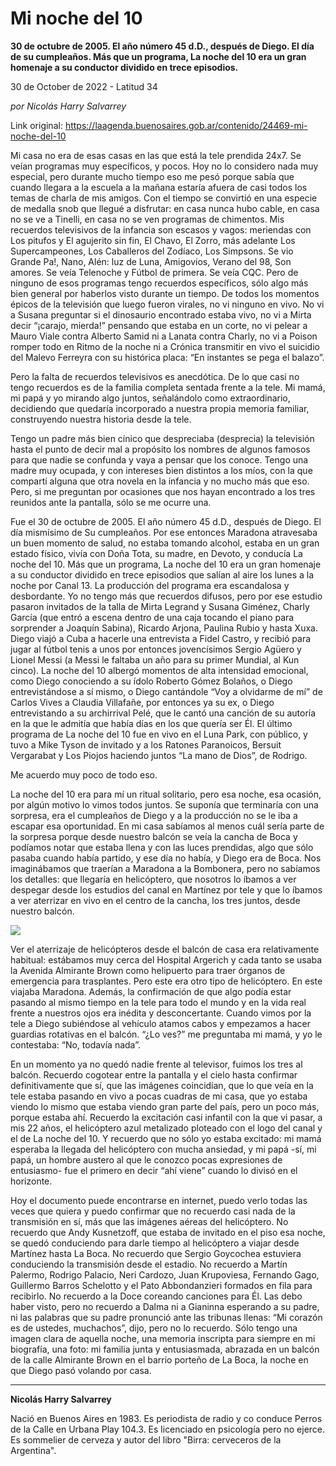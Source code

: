 # Mi noche del 10

**30 de octubre de 2005. El año número 45 d.D., después de Diego. El día de su cumpleaños. Más que un programa, La noche del 10 era un gran homenaje a su conductor dividido en trece episodios.**

30 de October de 2022 - Latitud 34

_por Nicolás Harry Salvarrey_

Link original: https://laagenda.buenosaires.gob.ar/contenido/24469-mi-noche-del-10



Mi casa no era de esas casas en las que está la tele prendida 24x7. Se veían programas muy específicos, y pocos. Hoy no lo considero nada muy especial, pero durante mucho tiempo eso me pesó porque sabía que cuando llegara a la escuela a la mañana estaría afuera de casi todos los temas de charla de mis amigos. Con el tiempo se convirtió en una especie de medalla snob que llegué a disfrutar: en casa nunca hubo cable, en casa no se ve a Tinelli, en casa no se ven programas de chimentos. Mis recuerdos televisivos de la infancia son escasos y vagos: meriendas con Los pitufos y El agujerito sin fin, El Chavo, El Zorro, más adelante Los Supercampeones, Los Caballeros del Zodíaco, Los Simpsons. Se vio Grande Pa!, Nano, Alén: luz de Luna, Amigovios, Verano del 98, Son amores. Se veía Telenoche y Fútbol de primera. Se veía CQC. Pero de ninguno de esos programas tengo recuerdos específicos, sólo algo más bien general por haberlos visto durante un tiempo. De todos los momentos épicos de la televisión que luego fueron virales, no vi ninguno en vivo. No vi a Susana preguntar si el dinosaurio encontrado estaba vivo, no vi a Mirta decir “¡carajo, mierda!” pensando que estaba en un corte, no vi pelear a Mauro Viale contra Alberto Samid ni a Lanata contra Charly, no vi a Poison romper todo en Ritmo de la noche ni a Crónica transmitir en vivo el suicidio del Malevo Ferreyra con su histórica placa: “En instantes se pega el balazo”.




Pero la falta de recuerdos televisivos es anecdótica. De lo que casi no tengo recuerdos es de la familia completa sentada frente a la tele. Mi mamá, mi papá y yo mirando algo juntos, señalándolo como extraordinario, decidiendo que quedaría incorporado a nuestra propia memoria familiar, construyendo nuestra historia desde la tele.




Tengo un padre más bien cínico que despreciaba (desprecia) la televisión hasta el punto de decir mal a propósito los nombres de algunos famosos para que nadie se confunda y vaya a pensar que los conoce. Tengo una madre muy ocupada, y con intereses bien distintos a los míos, con la que compartí alguna que otra novela en la infancia y no mucho más que eso. Pero, si me preguntan por ocasiones que nos hayan encontrado a los tres reunidos ante la pantalla, sólo se me ocurre una.




Fue el 30 de octubre de 2005. El año número 45 d.D., después de Diego. El día mismísimo de Su cumpleaños. Por ese entonces Maradona atravesaba un buen momento de salud, no estaba tomando alcohol, estaba en un gran estado físico, vivía con Doña Tota, su madre, en Devoto, y conducía La noche del 10. Más que un programa, La noche del 10 era un gran homenaje a su conductor dividido en trece episodios que salían al aire los lunes a la noche por Canal 13. La producción del programa era escandalosa y desbordante. Yo no tengo más que recuerdos difusos, pero por ese estudio pasaron invitados de la talla de Mirta Legrand y Susana Giménez, Charly García (que entró a escena dentro de una caja tocando el piano para sorprender a Joaquín Sabina), Ricardo Arjona, Paulina Rubio y hasta Xuxa. Diego viajó a Cuba a hacerle una entrevista a Fidel Castro, y recibió para jugar al fútbol tenis a unos por entonces jovencísimos Sergio Agüero y Lionel Messi (a Messi le faltaba un año para su primer Mundial, al Kun cinco). La noche del 10 albergó momentos de alta intensidad emocional, como Diego conociendo a su ídolo Roberto Gómez Bolaños, o Diego entrevistándose a sí mismo, o Diego cantándole “Voy a olvidarme de mí” de Carlos Vives a Claudia Villafañe, por entonces ya su ex, o Diego entrevistando a su archirrival Pelé, que le cantó una canción de su autoría en la que le admitía que había días en los que quería ser Él. El último programa de La noche del 10 fue en vivo en el Luna Park, con público, y tuvo a Mike Tyson de invitado y a los Ratones Paranoicos, Bersuit Vergarabat y Los Piojos haciendo juntos “La mano de Dios”, de Rodrigo.




Me acuerdo muy poco de todo eso.




La noche del 10 era para mí un ritual solitario, pero esa noche, esa ocasión, por algún motivo lo vimos todos juntos. Se suponía que terminaría con una sorpresa, era el cumpleaños de Diego y a la producción no se le iba a escapar esa oportunidad. En mi casa sabíamos al menos cuál sería parte de la sorpresa porque desde nuestro balcón se veía la cancha de Boca y podíamos notar que estaba llena y con las luces prendidas, algo que sólo pasaba cuando había partido, y ese día no había, y Diego era de Boca. Nos imaginábamos que traerían a Maradona a la Bombonera, pero no sabíamos los detalles: que llegaría en helicóptero, que nosotros lo íbamos a ver despegar desde los estudios del canal en Martínez por tele y que lo íbamos a ver aterrizar en vivo en el centro de la cancha, los tres juntos, desde nuestro balcón.




![](https://cdn.feater.me/files/images/612246/3b38e904-0ff8-4dc7-93ee-abc48d3b364a.jpg)




Ver el aterrizaje de helicópteros desde el balcón de casa era relativamente habitual: estábamos muy cerca del Hospital Argerich y cada tanto se usaba la Avenida Almirante Brown como helipuerto para traer órganos de emergencia para trasplantes. Pero este era otro tipo de helicóptero. En este viajaba Maradona. Además, la confirmación de que algo podía estar pasando al mismo tiempo en la tele para todo el mundo y en la vida real frente a nuestros ojos era inédita y desconcertante. Cuando vimos por la tele a Diego subiéndose al vehículo atamos cabos y empezamos a hacer guardias rotativas en el balcón. “¿Lo ves?” me preguntaba mi mamá, y yo le contestaba: “No, todavía nada”.




En un momento ya no quedó nadie frente al televisor, fuimos los tres al balcón. Recuerdo cogotear entre la pantalla y el cielo hasta confirmar definitivamente que sí, que las imágenes coincidían, que lo que veía en la tele estaba pasando en vivo a pocas cuadras de mi casa, que yo estaba viendo lo mismo que estaba viendo gran parte del país, pero un poco más, porque estaba ahí. Recuerdo la excitación casi infantil con la que vi pasar, a mis 22 años, el helicóptero azul metalizado ploteado con el logo del canal y el de La noche del 10. Y recuerdo que no sólo yo estaba excitado: mi mamá esperaba la llegada del helicóptero con mucha ansiedad, y mi papá -sí, mi papá, un hombre austero al que le conozco pocas expresiones de entusiasmo- fue el primero en decir “ahí viene” cuando lo divisó en el horizonte.




Hoy el documento puede encontrarse en internet, puedo verlo todas las veces que quiera y puedo confirmar que no recuerdo casi nada de la transmisión en sí, más que las imágenes aéreas del helicóptero. No recuerdo que Andy Kusnetzoff, que estaba de invitado en el piso esa noche, se quedó conduciendo para darle tiempo al helicóptero a viajar desde Martínez hasta La Boca. No recuerdo que Sergio Goycochea estuviera conduciendo la transmisión desde el estadio. No recuerdo a Martín Palermo, Rodrigo Palacio, Neri Cardozo, Juan Krupoviesa, Fernando Gago, Guillermo Barros Schelotto y el Pato Abbondanzieri formados en fila para recibirlo. No recuerdo a la Doce coreando canciones para Él. Las debo haber visto, pero no recuerdo a Dalma ni a Gianinna esperando a su padre, ni las palabras que su padre pronunció ante las tribunas llenas: “Mi corazón es de ustedes, muchachos”, dijo, pero no lo recuerdo. Sólo tengo una imagen clara de aquella noche, una memoria inscripta para siempre en mi biografía, una foto: mi familia junta y entusiasmada, abrazada en un balcón de la calle Almirante Brown en el barrio porteño de La Boca, la noche en que Diego pasó volando por casa.




---




**Nicolás Harry Salvarrey**




Nació en Buenos Aires en 1983. Es periodista de radio y co conduce Perros de la Calle en Urbana Play 104.3. Es licenciado en psicología pero no ejerce. Es sommelier de cerveza y autor del libro "Birra: cerveceros de la Argentina".



